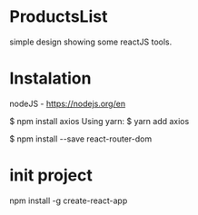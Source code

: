 # ProductsList
simple design showing some reactJS tools.
# Instalation
nodeJS - https://nodejs.org/en

$ npm install axios
Using yarn:
$ yarn add axios

$ npm install --save react-router-dom

# init project
npm install -g create-react-app
